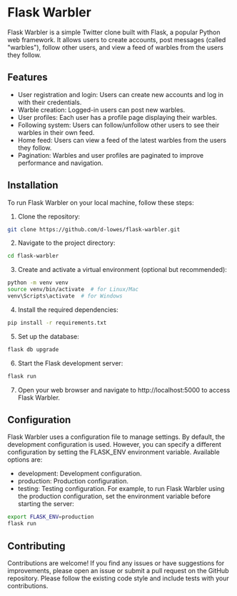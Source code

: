 # Flask Warbler

Flask Warbler is a simple Twitter clone built with Flask, a popular Python web framework. It allows users to create accounts, post messages (called "warbles"), follow other users, and view a feed of warbles from the users they follow.

## Features
- User registration and login: Users can create new accounts and log in with their credentials.
- Warble creation: Logged-in users can post new warbles.
- User profiles: Each user has a profile page displaying their warbles.
- Following system: Users can follow/unfollow other users to see their warbles in their own feed.
- Home feed: Users can view a feed of the latest warbles from the users they follow.
- Pagination: Warbles and user profiles are paginated to improve performance and navigation.

## Installation
To run Flask Warbler on your local machine, follow these steps:

1. Clone the repository:

```bash
git clone https://github.com/d-lowes/flask-warbler.git
```
2. Navigate to the project directory:

``` bash
cd flask-warbler
```

3. Create and activate a virtual environment (optional but recommended):

```bash
python -m venv venv
source venv/bin/activate  # for Linux/Mac
venv\Scripts\activate  # for Windows
```

4. Install the required dependencies:

```bash
pip install -r requirements.txt
```

5. Set up the database:

```bash
flask db upgrade
```

6. Start the Flask development server:

```bash
flask run
```

7. Open your web browser and navigate to http://localhost:5000 to access Flask Warbler.

## Configuration
Flask Warbler uses a configuration file to manage settings. By default, the development configuration is used. However, you can specify a different configuration by setting the FLASK_ENV environment variable. Available options are:

- development: Development configuration.
- production: Production configuration.
- testing: Testing configuration.
For example, to run Flask Warbler using the production configuration, set the environment variable before starting the server:

``` bash
export FLASK_ENV=production
flask run
```

## Contributing
Contributions are welcome! If you find any issues or have suggestions for improvements, please open an issue or submit a pull request on the GitHub repository. Please follow the existing code style and include tests with your contributions.